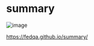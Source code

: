 # summary
![image](https://user-images.githubusercontent.com/63184742/213982421-f553b77e-055a-4859-a013-e1a569c28fbd.png)

https://fedqa.github.io/summary/
